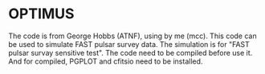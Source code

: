 # OPTIMUS
The code is from George Hobbs (ATNF), using by me (mcc).
This code can be used to simulate FAST pulsar survey data. The simulation is for "FAST pulsar survay sensitive test".
The code need to be compiled before use it. And for compiled, PGPLOT and cfitsio need to be installed.
